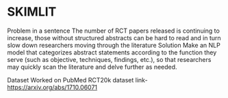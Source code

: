# SKIMLIT
Problem in a sentence
The number of RCT papers released is continuing to increase, those without structured abstracts can be hard to read and in turn slow down researchers moving through the literature
Solution
Make an NLP model that categorizes abstract statements according to the function they serve (such as objective, techniques, findings, etc.), so that researchers may quickly scan the literature and delve further as needed.

Dataset
Worked on PubMed RCT20k dataset
link-https://arxiv.org/abs/1710.06071
